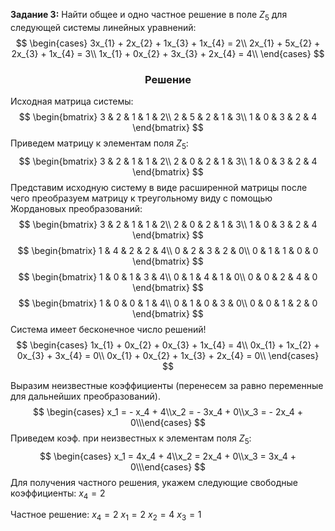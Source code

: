 **Задание 3:** Найти общее и одно частное решение в поле $Z_{5}$ для следующей системы линейных уравнений:
$$
\begin{cases}
3x_{1} + 2x_{2} + 1x_{3} + 1x_{4} = 2\\
2x_{1} + 5x_{2} + 2x_{3} + 1x_{4} = 3\\
1x_{1} + 0x_{2} + 3x_{3} + 2x_{4} = 4\\
\end{cases}
$$
<h3 style="text-align: center;">Решение</h3>

Исходная матрица системы: 
$$
\begin{bmatrix}
3 & 2 & 1 & 1 & 2\\ 
2 & 5 & 2 & 1 & 3\\ 
1 & 0 & 3 & 2 & 4
\end{bmatrix}
$$
Приведем матрицу к элементам поля $Z_{5}$: 
$$
\begin{bmatrix}
3 & 2 & 1 & 1 & 2\\ 
2 & 0 & 2 & 1 & 3\\ 
1 & 0 & 3 & 2 & 4
\end{bmatrix}
$$
Представим исходную систему в виде расширенной матрицы после чего преобразуем матрицу к треугольному виду с помощью Жордановых преобразований:
 $$
\begin{bmatrix}
3 & 2 & 1 & 1 & 2\\ 
2 & 0 & 2 & 1 & 3\\ 
1 & 0 & 3 & 2 & 4
\end{bmatrix}
$$
$$
\begin{bmatrix}
1 & 4 & 2 & 2 & 4\\ 
0 & 2 & 3 & 2 & 0\\ 
0 & 1 & 1 & 0 & 0
\end{bmatrix}
$$
$$
\begin{bmatrix}
1 & 0 & 1 & 3 & 4\\ 
0 & 1 & 4 & 1 & 0\\ 
0 & 0 & 2 & 4 & 0
\end{bmatrix}
$$
$$
\begin{bmatrix}
1 & 0 & 0 & 1 & 4\\ 
0 & 1 & 0 & 3 & 0\\ 
0 & 0 & 1 & 2 & 0
\end{bmatrix}
$$
Система имеет бесконечное число решений!
 $$
\begin{cases}
1x_{1} + 0x_{2} + 0x_{3} + 1x_{4} = 4\\
0x_{1} + 1x_{2} + 0x_{3} + 3x_{4} = 0\\
0x_{1} + 0x_{2} + 1x_{3} + 2x_{4} = 0\\
\end{cases}
$$

Выразим неизвестные коэффициенты (перенесем за равно переменные для дальнейших преобразований).
$$
\begin{cases}
x_1 = - x_4  + 4\\x_2 = - 3x_4  + 0\\x_3 = - 2x_4  + 0\\\end{cases}
$$
Приведем коэф. при неизвестных к элементам поля $Z_5$:
$$
\begin{cases}
x_1 = 4x_4  + 4\\x_2 = 2x_4  + 0\\x_3 = 3x_4  + 0\\\end{cases}
$$
Для получения частного решения, укажем следующие свободные коэффициенты: $x_{4} = 2$

Частное решение:
$x_{4} = 2$
$x_{1} = 2$
$x_{2} = 4$
$x_{3} = 1$
